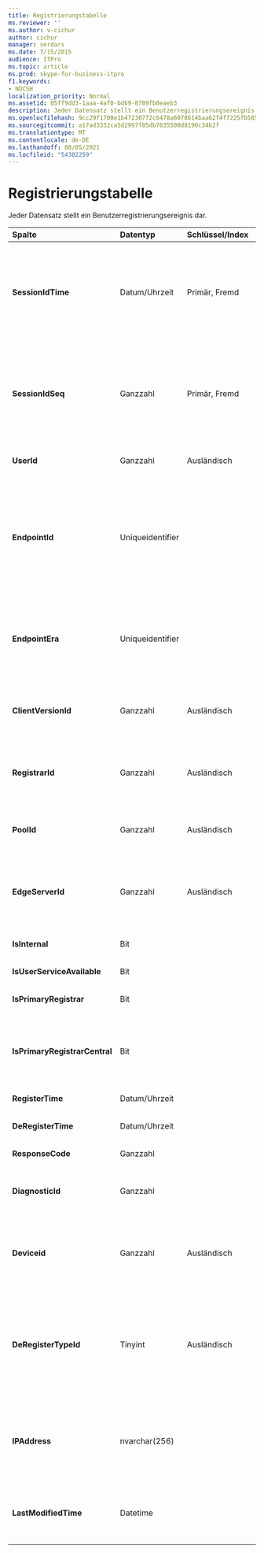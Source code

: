 ```yaml
---
title: Registrierungstabelle
ms.reviewer: ''
ms.author: v-cichur
author: cichur
manager: serdars
ms.date: 7/15/2015
audience: ITPro
ms.topic: article
ms.prod: skype-for-business-itpro
f1.keywords:
- NOCSH
localization_priority: Normal
ms.assetid: 05ff9dd3-1aaa-4af0-bd69-8789fb8eaeb3
description: Jeder Datensatz stellt ein Benutzerregistrierungsereignis dar.
ms.openlocfilehash: 9cc29f1700e1b47230772c6478a6078614baa62f4f7225fb5853bf8cece8a82c
ms.sourcegitcommit: a17ad3332ca5d2997f85db7835500d8190c34b2f
ms.translationtype: MT
ms.contentlocale: de-DE
ms.lasthandoff: 08/05/2021
ms.locfileid: "54302259"
---
```

# <a name="registration-table"></a>Registrierungstabelle
 
Jeder Datensatz stellt ein Benutzerregistrierungsereignis dar.
  
|**Spalte**|**Datentyp**|**Schlüssel/Index**|**Details**|
|:-----|:-----|:-----|:-----|
|**SessionIdTime** <br/> |Datum/Uhrzeit  <br/> |Primär, Fremd  <br/> |Zeitpunkt der Sitzungsanforderung. Wird zusammen mit **SessionIdSeq** verwendet, um eine Sitzung eindeutig zu identifizieren. Weitere Informationen finden Sie in der [Dialogs-Tabelle in Skype for Business Server 2015.](dialogs.md) <br/> |
|**SessionIdSeq** <br/> |Ganzzahl  <br/> |Primär, Fremd  <br/> |ID zur Identifikation der Sitzung. Wird zusammen mit **SessionIdTime** verwendet, um eine Sitzung eindeutig zu identifizieren. Weitere Informationen finden Sie in der [Dialogs-Tabelle in Skype for Business Server 2015.](dialogs.md) <br/> |
|**UserId** <br/> |Ganzzahl  <br/> |Ausländisch  <br/> |Die Benutzer-ID. Weitere Informationen finden Sie in der [Tabelle "Benutzer".](users.md) <br/> |
|**EndpointId** <br/> |Uniqueidentifier  <br/> ||Eine GUID (Globally Unique Identifier) zur Kennzeichnung eines Registrierungsendpunkts. In der Regel hat jedes Registrierungsereignis vom gleichen Computer des gleichen Benutzers die gleiche Endpunkt-ID. Verschiedene Computer haben unterschiedliche Endpunkt-IDs.  <br/> |
|**EndpointEra** <br/> |Uniqueidentifier  <br/> ||ID zum Unterscheiden von Registrierungen, die denselben Benutzer und denselben Endpunkt betreffen.  <br/> Dieses Feld wurde in Microsoft Lync Server 2013 eingeführt.  <br/> |
|**ClientVersionId** <br/> |Ganzzahl  <br/> |Ausländisch  <br/> |Die Clientversion des aktuellen Benutzers. Weitere Informationen finden Sie in der [Tabelle "ClientVersions" in Skype for Business Server 2015.](clientversions.md) <br/> |
|**RegistrarId** <br/> |Ganzzahl  <br/> |Ausländisch  <br/> |Die ID des Registrierungsservers, der für die Registrierung verwendet wird. Weitere Informationen finden Sie in der [Tabelle "Server".](servers.md) <br/> |
|**PoolId** <br/> |Ganzzahl  <br/> |Ausländisch  <br/> |ID des Pools, in dem die Sitzung erfasst wurde. Weitere Informationen finden Sie in der [Tabelle "Pools".](pools.md) <br/> |
|**EdgeServerId** <br/> |Ganzzahl  <br/> |Ausländisch  <br/> |Der Edgeserver, über den die Registrierung läuft. Weitere Informationen finden Sie in der [EdgeServers-Tabelle in Skype for Business Server 2015.](edgeservers.md) <br/> |
|**IsInternal** <br/> |Bit  <br/> ||Ob der Benutzer von innerhalb angemeldet ist oder nicht.  <br/> |
|**IsUserServiceAvailable** <br/> |Bit  <br/> ||Ob der Benutzerdienst verfügbar ist oder nicht.  <br/> |
|**IsPrimaryRegistrar** <br/> |Bit  <br/> ||Ob die Registrierung bei der primären Registrierung erfolgt oder nicht.  <br/> |
|**IsPrimaryRegistrarCentral** <br/> |Bit  <br/> ||Gibt an, ob der Benutzer mit einer Survivable Branch Appliance registriert ist.  <br/> Dieses Feld wurde in Microsoft Lync Server 2013 eingeführt.  <br/> |
|**RegisterTime** <br/> |Datum/Uhrzeit  <br/> ||Der Zeitpunkt der Registrierung.  <br/> |
|**DeRegisterTime** <br/> |Datum/Uhrzeit  <br/> ||Der Zeitpunkt der Aufhebung der Registrierung.  <br/> |
|**ResponseCode** <br/> |Ganzzahl  <br/> ||Der Antwortcode der Registrierungsanforderung.  <br/> |
|**DiagnosticId** <br/> |Ganzzahl  <br/> ||Die Diagnose-ID der Registrierungsanforderung. Diese gibt den Diagnoseinformationstyp an.  <br/> |
|**Deviceid** <br/> |Ganzzahl  <br/> |Ausländisch  <br/> |Das Gerät, von dem die Registrierungsanforderung stammt. Weitere Informationen finden Sie in der [Tabelle "Geräte" in Skype for Business Server 2015.](devices.md) <br/> |
|**DeRegisterTypeId** <br/> |Tinyint  <br/> |Ausländisch  <br/> |Der Grund für die Aufhebung der Registrierung, z. B. "Vom Benutzer initiiert", "Registrierung abgelaufen", "Clientfehler" und vieles mehr. Weitere Informationen finden Sie in der [Tabelle "DeRegisterType" in Skype for Business Server 2015.](deregistertype.md) <br/> |
|**IPAddress** <br/> |nvarchar(256)  <br/> ||IP-Adresse des Endpunkts, mit dem sich der Benutzer registriert hat. Dies kann eine IPv4- oder eine IPv6-Adresse sein.  <br/> Dieses Feld wurde in Microsoft Lync Server 2013 eingeführt.  <br/> |
|**LastModifiedTime** <br/> |Datetime  <br/> ||Für die interne Verwendung durch den Überwachungsdienst.  <br/> Dieses Feld wurde in Skype for Business Server 2015 eingeführt.  <br/> |
   

